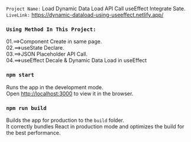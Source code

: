 `Project Name:` Load Dynamic Data Load API Call useEffect Integrate Sate.\
`LiveLink:` https://dynamic-dataload-using-useeffect.netlify.app/ 


### `Using Method In This Project:`

01.==>Component Create in same page.\
02.==>useState Declare.\
03.==>JSON Placeholder API Call.\
04.==>useEffect Decale & Dynamic Data Load in useEffect


### `npm start`

Runs the app in the development mode.\
Open [http://localhost:3000](http://localhost:3000) to view it in the browser.


### `npm run build`

Builds the app for production to the `build` folder.\
It correctly bundles React in production mode and optimizes the build for the best performance.





